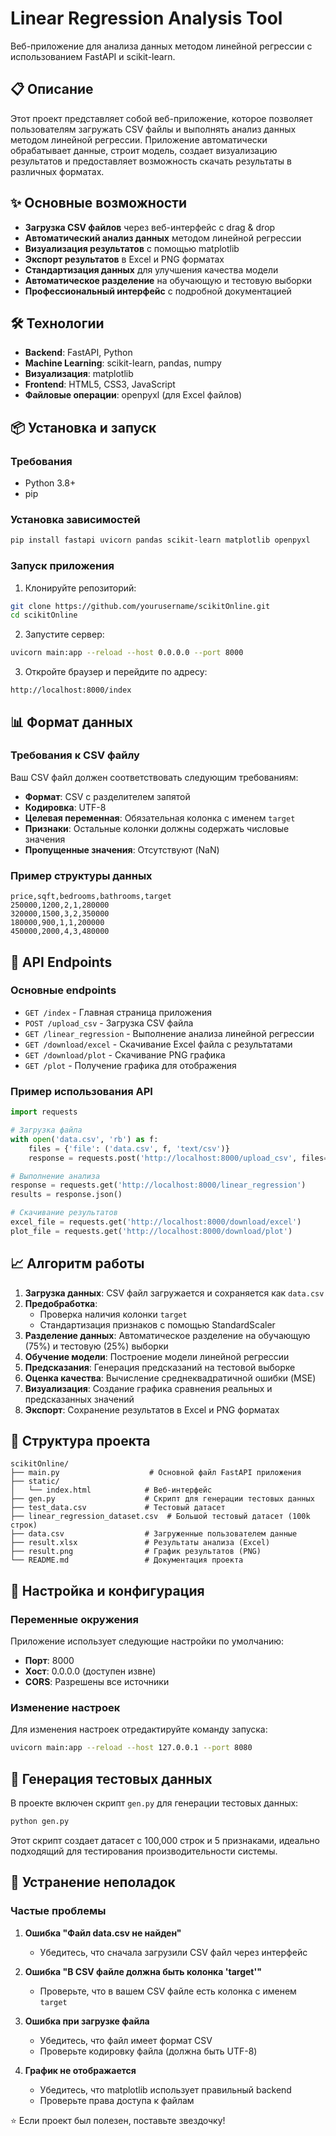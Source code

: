 # Linear Regression Analysis Tool

Веб-приложение для анализа данных методом линейной регрессии с использованием FastAPI и scikit-learn.

## 📋 Описание

Этот проект представляет собой веб-приложение, которое позволяет пользователям загружать CSV файлы и выполнять анализ данных методом линейной регрессии. Приложение автоматически обрабатывает данные, строит модель, создает визуализацию результатов и предоставляет возможность скачать результаты в различных форматах.

## ✨ Основные возможности

- **Загрузка CSV файлов** через веб-интерфейс с drag & drop
- **Автоматический анализ данных** методом линейной регрессии
- **Визуализация результатов** с помощью matplotlib
- **Экспорт результатов** в Excel и PNG форматах
- **Стандартизация данных** для улучшения качества модели
- **Автоматическое разделение** на обучающую и тестовую выборки
- **Профессиональный интерфейс** с подробной документацией

## 🛠 Технологии

- **Backend**: FastAPI, Python
- **Machine Learning**: scikit-learn, pandas, numpy
- **Визуализация**: matplotlib
- **Frontend**: HTML5, CSS3, JavaScript
- **Файловые операции**: openpyxl (для Excel файлов)

## 📦 Установка и запуск

### Требования

- Python 3.8+
- pip

### Установка зависимостей

```bash
pip install fastapi uvicorn pandas scikit-learn matplotlib openpyxl
```

### Запуск приложения

1. Клонируйте репозиторий:
```bash
git clone https://github.com/yourusername/scikitOnline.git
cd scikitOnline
```

2. Запустите сервер:
```bash
uvicorn main:app --reload --host 0.0.0.0 --port 8000
```

3. Откройте браузер и перейдите по адресу:
```
http://localhost:8000/index
```

## 📊 Формат данных

### Требования к CSV файлу

Ваш CSV файл должен соответствовать следующим требованиям:

- **Формат**: CSV с разделителем запятой
- **Кодировка**: UTF-8
- **Целевая переменная**: Обязательная колонка с именем `target`
- **Признаки**: Остальные колонки должны содержать числовые значения
- **Пропущенные значения**: Отсутствуют (NaN)

### Пример структуры данных

```csv
price,sqft,bedrooms,bathrooms,target
250000,1200,2,1,280000
320000,1500,3,2,350000
180000,900,1,1,200000
450000,2000,4,3,480000
```

## 🎯 API Endpoints

### Основные endpoints

- `GET /index` - Главная страница приложения
- `POST /upload_csv` - Загрузка CSV файла
- `GET /linear_regression` - Выполнение анализа линейной регрессии
- `GET /download/excel` - Скачивание Excel файла с результатами
- `GET /download/plot` - Скачивание PNG графика
- `GET /plot` - Получение графика для отображения

### Пример использования API

```python
import requests

# Загрузка файла
with open('data.csv', 'rb') as f:
    files = {'file': ('data.csv', f, 'text/csv')}
    response = requests.post('http://localhost:8000/upload_csv', files=files)

# Выполнение анализа
response = requests.get('http://localhost:8000/linear_regression')
results = response.json()

# Скачивание результатов
excel_file = requests.get('http://localhost:8000/download/excel')
plot_file = requests.get('http://localhost:8000/download/plot')
```

## 📈 Алгоритм работы

1. **Загрузка данных**: CSV файл загружается и сохраняется как `data.csv`
2. **Предобработка**: 
   - Проверка наличия колонки `target`
   - Стандартизация признаков с помощью StandardScaler
3. **Разделение данных**: Автоматическое разделение на обучающую (75%) и тестовую (25%) выборки
4. **Обучение модели**: Построение модели линейной регрессии
5. **Предсказания**: Генерация предсказаний на тестовой выборке
6. **Оценка качества**: Вычисление среднеквадратичной ошибки (MSE)
7. **Визуализация**: Создание графика сравнения реальных и предсказанных значений
8. **Экспорт**: Сохранение результатов в Excel и PNG форматах

## 📁 Структура проекта

```
scikitOnline/
├── main.py                    # Основной файл FastAPI приложения
├── static/
│   └── index.html            # Веб-интерфейс
├── gen.py                    # Скрипт для генерации тестовых данных
├── test_data.csv             # Тестовый датасет
├── linear_regression_dataset.csv  # Большой тестовый датасет (100k строк)
├── data.csv                  # Загруженные пользователем данные
├── result.xlsx               # Результаты анализа (Excel)
├── result.png                # График результатов (PNG)
└── README.md                 # Документация проекта
```

## 🔧 Настройка и конфигурация

### Переменные окружения

Приложение использует следующие настройки по умолчанию:
- **Порт**: 8000
- **Хост**: 0.0.0.0 (доступен извне)
- **CORS**: Разрешены все источники

### Изменение настроек

Для изменения настроек отредактируйте команду запуска:

```bash
uvicorn main:app --reload --host 127.0.0.1 --port 8080
```

## 📝 Генерация тестовых данных

В проекте включен скрипт `gen.py` для генерации тестовых данных:

```bash
python gen.py
```

Этот скрипт создает датасет с 100,000 строк и 5 признаками, идеально подходящий для тестирования производительности системы.

## 🐛 Устранение неполадок

### Частые проблемы

1. **Ошибка "Файл data.csv не найден"**
   - Убедитесь, что сначала загрузили CSV файл через интерфейс

2. **Ошибка "В CSV файле должна быть колонка 'target'"**
   - Проверьте, что в вашем CSV файле есть колонка с именем `target`

3. **Ошибка при загрузке файла**
   - Убедитесь, что файл имеет формат CSV
   - Проверьте кодировку файла (должна быть UTF-8)

4. **График не отображается**
   - Убедитесь, что matplotlib использует правильный backend
   - Проверьте права доступа к файлам



⭐ Если проект был полезен, поставьте звездочку!
